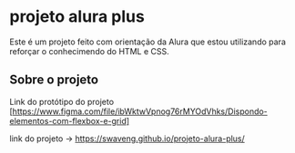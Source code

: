 # projeto alura plus

Este é um projeto feito com orientação da Alura que estou utilizando para reforçar o conhecimendo do HTML e CSS.
 
## Sobre o projeto
Link do protótipo do projeto [https://www.figma.com/file/ibWktwVpnog76rMYOdVhks/Dispondo-elementos-com-flexbox-e-grid]

link do projeto -> https://swaveng.github.io/projeto-alura-plus/
